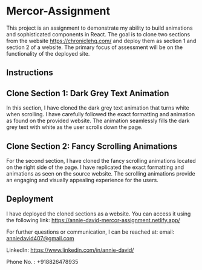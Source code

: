 # Mercor-Assignment
This project is an assignment to demonstrate my ability to build animations and sophisticated components in React. The goal is to clone two sections from the website https://chroniclehq.com/ and deploy them as section 1 and section 2 of a website. The primary focus of assessment will be on the functionality of the deployed site.
## Instructions

## Clone Section 1: Dark Grey Text Animation

In this section, I have cloned the dark grey text animation that turns white when scrolling. I have carefully followed the exact formatting and animation as found on the provided website. The animation seamlessly fills the dark grey text with white as the user scrolls down the page.

## Clone Section 2: Fancy Scrolling Animations

For the second section, I have cloned the fancy scrolling animations located on the right side of the page. I have replicated the exact formatting and animations as seen on the source website. The scrolling animations provide an engaging and visually appealing experience for the users.


## Deployment
I have deployed the cloned sections as a website. You can access it using the following link: https://annie-david-mercor-assignment.netlify.app/


For further questions or communication, I can be reached at:
email: anniedavid407@gmail.com

LinkedIn: https://www.linkedin.com/in/annie-david/

Phone No. : +918826478935

